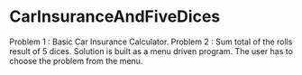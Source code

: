 # CarInsuranceAndFiveDices

Problem 1 : Basic Car Insurance Calculator.
Problem 2 : Sum total of the rolls result of 5 dices.
Solution is built as a menu driven program. The user has to choose the problem from the menu.
